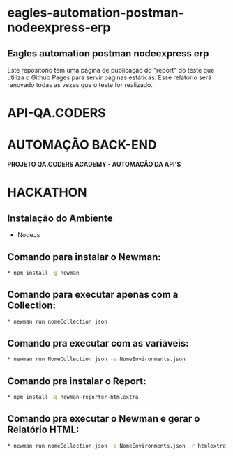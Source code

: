 # eagles-automation-postman-nodeexpress-erp

## Eagles automation postman nodeexpress erp
Este repositório tem uma página de publicação do "report" do teste que utiliza o Github Pages para servir páginas estáticas. Esse relatório será renovado todas as vezes que o teste for realizado.


# API-QA.CODERS
# AUTOMAÇÃO BACK-END

**PROJETO QA.CODERS ACADEMY - AUTOMAÇÃO DA API'S**
# HACKATHON

## Instalação do Ambiente

* NodeJs

## Comando para instalar o Newman:
```sh default
* npm install -g newman
```
## Comando para executar apenas com a Collection:
```sh default
* newman run nomeCollection.json
```
## Comando pra executar com as variáveis:
```sh default
* newman run NomeCollection.json -e NomeEnvironments.json
```
## Comando pra instalar o Report:
```sh default
* npm install -g newman-reporter-htmlextra
```
## Comando pra executar o Newman e gerar o Relatório HTML:
```sh default
* newman run nomeCollection.json -e NomeEnvironments.json -r htmlextra
```
